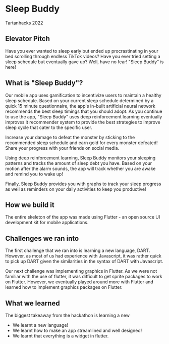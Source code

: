 # Sleep Buddy

Tartanhacks 2022

## Elevator Pitch

Have you ever wanted to sleep early but ended up procrastinating in your bed scrolling through endless TikTok videos? Have you ever tried setting a sleep schedule but eventually gave up? Well, have no fear! "Sleep Buddy" is here!

## What is "Sleep Buddy"?

Our mobile app uses gamification to incentivize users to maintain a healthy sleep schedule. Based on your current sleep schedule determined by a quick 15 minute questionnaire, the app's in-built artificial neural network recommends the best sleep timings that you should adopt. As you continue to use the app, "Sleep Buddy" uses deep reinforcement learning eventually improves it recommender system to provide the best strategies to improve sleep cycle that cater to the specific user.

Increase your damage to defeat the monster by sticking to the recommended sleep schedule and earn gold for every monster defeated! Share your progress with your friends on social media.

Using deep reinforcement learning, Sleep Buddy monitors your sleeping patterns and tracks the amount of sleep debt you have. Based on your motion after the alarm sounds, the app will track whether you are awake and remind you to wake up!

Finally, Sleep Buddy provides you with graphs to track your sleep progress as well as reminders on your daily activities to keep you productive!

## How we build it

The entire skeleton of the app was made using Flutter - an open source UI development kit for mobile applications. 

## Challenges we ran into

The first challenge that we ran into is learning a new language, DART. However, as most of us had experience with Javascript, it was rather quick to pick up DART given the similarities in the syntax of DART with Javascript. 

Our next challenge was implementing graphics in Flutter. As we were not familiar with the use of flutter, it was difficult to get sprite packages to work on Flutter. However, we eventually played around more with Flutter and learned how to implement graphics packages on Flutter. 


## What we learned

The biggest takeaway from the hackathon is learning a new 

- We learnt a new language!
- We learnt how to make an app streamlined and well designed!
- We learnt that everything is a widget in flutter.
